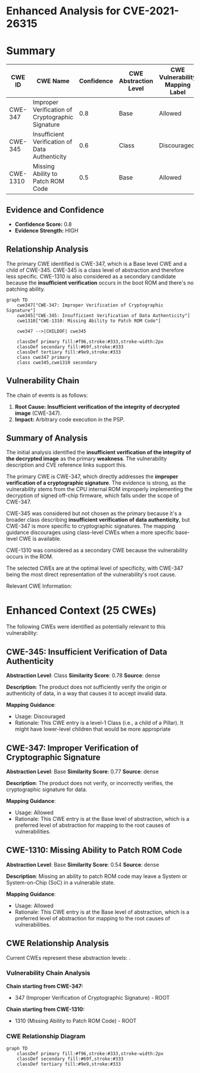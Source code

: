 # Enhanced Analysis for CVE-2021-26315

# Summary
| CWE ID | CWE Name | Confidence | CWE Abstraction Level | CWE Vulnerability Mapping Label | CWE-Vulnerability Mapping Notes |
|---|---|---|---|---|---|
| CWE-347 | Improper Verification of Cryptographic Signature | 0.8 | Base | Allowed | Primary CWE |
| CWE-345 | Insufficient Verification of Data Authenticity | 0.6 | Class | Discouraged | Secondary Candidate |
| CWE-1310 | Missing Ability to Patch ROM Code | 0.5 | Base | Allowed | Secondary Candidate |

## Evidence and Confidence

*   **Confidence Score:** 0.8
*   **Evidence Strength:** HIGH

## Relationship Analysis
The primary CWE identified is CWE-347, which is a Base level CWE and a child of CWE-345. CWE-345 is a class level of abstraction and therefore less specific. CWE-1310 is also considered as a secondary candidate because the **insufficient verification** occurs in the boot ROM and there's no patching ability.

```mermaid
graph TD
    cwe347["CWE-347: Improper Verification of Cryptographic Signature"]
    cwe345["CWE-345: Insufficient Verification of Data Authenticity"]
    cwe1310["CWE-1310: Missing Ability to Patch ROM Code"]

    cwe347 -->|CHILDOF| cwe345
    
    classDef primary fill:#f96,stroke:#333,stroke-width:2px
    classDef secondary fill:#69f,stroke:#333
    classDef tertiary fill:#9e9,stroke:#333
    class cwe347 primary
    class cwe345,cwe1310 secondary
```

## Vulnerability Chain
The chain of events is as follows:
1.  **Root Cause:** **Insufficient verification of the integrity of decrypted image** (CWE-347).
2.  **Impact:** Arbitrary code execution in the PSP.

## Summary of Analysis
The initial analysis identified the **insufficient verification of the integrity of the decrypted image** as the primary **weakness**. The vulnerability description and CVE reference links support this.

The primary CWE is CWE-347, which directly addresses the **improper verification of a cryptographic signature**. The evidence is strong, as the vulnerability stems from the CPU internal ROM improperly implementing the decryption of signed off-chip firmware, which falls under the scope of CWE-347.

CWE-345 was considered but not chosen as the primary because it's a broader class describing **insufficient verification of data authenticity**, but CWE-347 is more specific to cryptographic signatures. The mapping guidance discourages using class-level CWEs when a more specific base-level CWE is available.

CWE-1310 was considered as a secondary CWE because the vulnerability occurs in the ROM.

The selected CWEs are at the optimal level of specificity, with CWE-347 being the most direct representation of the vulnerability's root cause.

Relevant CWE Information:

# Enhanced Context (25 CWEs)
The following CWEs were identified as potentially relevant to this vulnerability:

## CWE-345: Insufficient Verification of Data Authenticity
**Abstraction Level**: Class
**Similarity Score**: 0.78
**Source**: dense

**Description**:
The product does not sufficiently verify the origin or authenticity of data, in a way that causes it to accept invalid data.

**Mapping Guidance**:
- Usage: Discouraged
- Rationale: This CWE entry is a level-1 Class (i.e., a child of a Pillar). It might have lower-level children that would be more appropriate

## CWE-347: Improper Verification of Cryptographic Signature
**Abstraction Level**: Base
**Similarity Score**: 0.77
**Source**: dense

**Description**:
The product does not verify, or incorrectly verifies, the cryptographic signature for data.

**Mapping Guidance**:
- Usage: Allowed
- Rationale: This CWE entry is at the Base level of abstraction, which is a preferred level of abstraction for mapping to the root causes of vulnerabilities.

## CWE-1310: Missing Ability to Patch ROM Code
**Abstraction Level**: Base
**Similarity Score**: 0.54
**Source**: dense

**Description**:
Missing an ability to patch ROM code may leave a System or System-on-Chip (SoC) in a vulnerable state.

**Mapping Guidance**:
- Usage: Allowed
- Rationale: This CWE entry is at the Base level of abstraction, which is a preferred level of abstraction for mapping to the root causes of vulnerabilities.


## CWE Relationship Analysis

Current CWEs represent these abstraction levels: .


### Vulnerability Chain Analysis

**Chain starting from CWE-347:**
- 347 (Improper Verification of Cryptographic Signature) - ROOT


**Chain starting from CWE-1310:**
- 1310 (Missing Ability to Patch ROM Code) - ROOT



### CWE Relationship Diagram

```mermaid
graph TD
    classDef primary fill:#f96,stroke:#333,stroke-width:2px
    classDef secondary fill:#69f,stroke:#333
    classDef tertiary fill:#9e9,stroke:#333
```